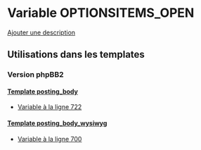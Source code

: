 # Variable OPTIONSITEMS_OPEN
[Ajouter une description](https://fa-tvars.appspot.com/var/OPTIONSITEMS_OPEN)

## Utilisations dans les templates

### Version phpBB2

#### [Template posting_body](subsilver/posting_body.md#readme)
* [Variable &agrave; la ligne 722](../subsilver/posting_body.tpl#L722)

#### [Template posting_body_wysiwyg](subsilver/posting_body_wysiwyg.md#readme)
* [Variable &agrave; la ligne 700](../subsilver/posting_body_wysiwyg.tpl#L700)
